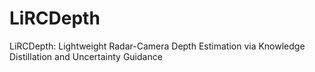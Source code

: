 # LiRCDepth
LiRCDepth: Lightweight Radar-Camera Depth Estimation via Knowledge Distillation and Uncertainty Guidance
